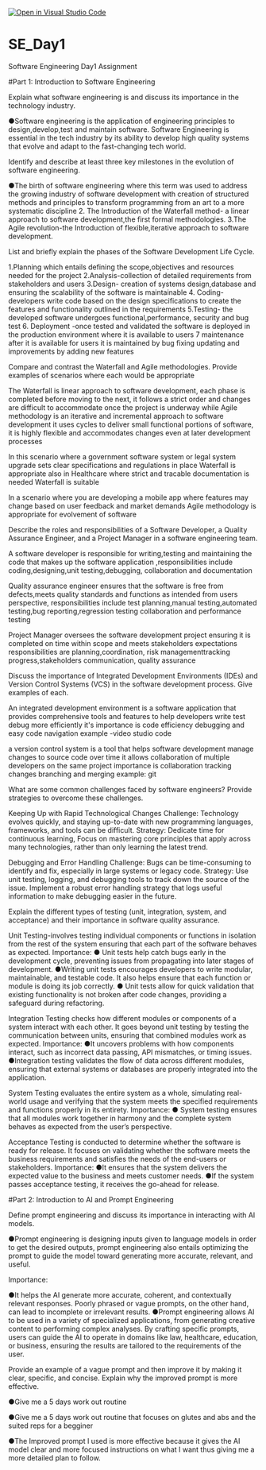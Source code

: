 [![Open in Visual Studio Code](https://classroom.github.com/assets/open-in-vscode-2e0aaae1b6195c2367325f4f02e2d04e9abb55f0b24a779b69b11b9e10269abc.svg)](https://classroom.github.com/online_ide?assignment_repo_id=18387444&assignment_repo_type=AssignmentRepo)
# SE_Day1
Software Engineering Day1 Assignment

#Part 1: Introduction to Software Engineering

Explain what software engineering is and discuss its importance in the technology industry.

●Software engineering is the application of engineering principles to design,develop,test and maintain software. Software Engineering is essential in the tech industry by its ability to develop high quality systems that evolve and adapt to the fast-changing tech world.


Identify and describe at least three key milestones in the evolution of software engineering.

●The birth of software engineering where this term was used to address the growing industry of software development with creation of structured methods and principles to transform programming from an art to a more systematic discipline
2. The Introduction of the Waterfall method- a linear approach to software development,the first formal methodologies.
3.The Agile revolution-the Introduction of flexible,iterative approach to software development.

List and briefly explain the phases of the Software Development Life Cycle.

1.Planning which entails defining the scope,objectives and resources needed for the project
2.Analysis-collection of detailed requirements from stakeholders and users
3.Design- creation of systems design,database and ensuring the scalability of the software is maintainable 
4. Coding- developers write code based on the design specifications to create the features and functionality outlined in the requirements 
5.Testing- the developed software undergoes functional,performance, security and bug test
6. Deployment -once tested and validated the software is deployed in the production environment where it is available to users
7 maintenance after it is available for users it is maintained by bug fixing updating and improvements by adding new features

Compare and contrast the Waterfall and Agile methodologies. Provide examples of scenarios where each would be appropriate 

The Waterfall is linear approach to software development, each phase is completed before moving to the next, it follows a strict order and changes are difficult to accommodate once the project is underway while Agile methodology is an iterative and incremental approach to software development it uses cycles to deliver small functional portions of software, it is highly flexible and accommodates changes even at later development processes

In this scenario where a government software system or legal system upgrade sets clear specifications and regulations in place Waterfall is appropriate also in Healthcare where strict and tracable documentation is  needed Waterfall is suitable

In a scenario where you are developing a mobile app where features may change based on user feedback and market demands Agile methodology is appropriate for evolvement of software

Describe the roles and responsibilities of a Software Developer, a Quality Assurance Engineer, and a Project Manager in a software engineering team.

A software developer is responsible for writing,testing and maintaining the code that makes up the software application ,responsibilities include coding,designing,unit testing,debugging, collaboration and documentation 

Quality assurance engineer ensures that the software is free from defects,meets quality standards and functions as intended from users perspective, responsibilities include test planning,manual testing,automated testing,bug reporting,regression testing collaboration and performance testing

Project Manager oversees the software development project ensuring it is completed on time within scope and meets stakeholders expectations responsibilities are planning,coordination, risk managementtracking progress,stakeholders communication, quality assurance 


Discuss the importance of Integrated Development Environments (IDEs) and Version Control Systems (VCS) in the software development process. Give examples of each.

An integrated development environment is a software application that provides
comprehensive tools and features to help developers write test debug more efficiently it's importance is code efficiency  debugging and easy code navigation 
example -video studio code

a version control system is a tool that helps software development manage changes to source code over time it allows collaboration of multiple developers on the same project importance is collaboration tracking changes  branching and merging
example: git

What are some common challenges faced by software engineers? Provide strategies to overcome these challenges.

Keeping Up with Rapid Technological Changes
Challenge: Technology evolves quickly, and staying up-to-date with new programming languages, frameworks, and tools can be difficult.
Strategy: Dedicate time for continuous learning, Focus on mastering core principles that apply across many technologies, rather than only learning the latest trend.

Debugging and Error Handling
Challenge: Bugs can be time-consuming to identify and fix, especially in large systems or legacy code.
Strategy: Use unit testing, logging, and debugging tools to track down the source of the issue. Implement a robust error handling strategy that logs useful information to make debugging easier in the future.


Explain the different types of testing (unit, integration, system, and acceptance) and their importance in software quality assurance.

 Unit Testing-involves testing individual components or functions in isolation from the rest of the system ensuring that each part of the software behaves as expected.
Importance:
● Unit tests help catch bugs early in the development cycle, preventing issues from propagating into later stages of development.
●Writing unit tests encourages developers to write modular, maintainable, and testable code. It also helps ensure that each function or module is doing its job correctly.
● Unit tests allow for quick validation that existing functionality is not broken after code changes, providing a safeguard during refactoring.

 Integration Testing checks how different modules or components of a system interact with each other. It goes beyond unit testing by testing the communication between units, ensuring that combined modules work as expected.
Importance:
●It uncovers problems with how components interact, such as incorrect data passing, API mismatches, or timing issues.
●Integration testing validates the flow of data across different modules, ensuring that external systems or databases are properly integrated into the application.

System Testing evaluates the entire system as a whole, simulating real-world usage and verifying that the system meets the specified requirements and functions properly in its entirety.
Importance:
● System testing ensures that all modules work together in harmony and the complete system behaves as expected from the user’s perspective.

   Acceptance Testing is conducted to determine whether the software is ready for release. It focuses on validating whether the software meets the business requirements and satisfies the needs of the end-users or stakeholders.
Importance:
●It ensures that the system delivers the expected value to the business and meets customer needs.
●If the system passes acceptance testing, it receives the go-ahead for release.

#Part 2: Introduction to AI and Prompt Engineering


Define prompt engineering and discuss its importance in interacting with AI models.

●Prompt engineering is designing inputs given to language models in order to get the desired outputs, prompt engineering also entails optimizing the prompt to guide the model toward generating more accurate, relevant, and useful.

Importance:

●It helps the AI generate more accurate, coherent, and contextually relevant responses. Poorly phrased or vague prompts, on the other hand, can lead to incomplete or irrelevant results.
●Prompt engineering allows AI to be used in a variety of specialized applications, from generating creative content to performing complex analyses. By crafting specific prompts, users can guide the AI to operate in domains like law, healthcare, education, or business, ensuring the results are tailored to the requirements of the user.

Provide an example of a vague prompt and then improve it by making it clear, specific, and concise. Explain why the improved prompt is more effective.

●Give me a 5 days work out routine

●Give me a 5 days work out routine that focuses on glutes and abs and the suited reps for a begginer

●The Improved prompt I used is more effective because it gives the AI model clear and more focused instructions on what I want thus giving me a more detailed plan to follow.

